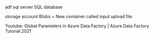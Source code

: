 adf
sql server
SQL database

storage account
Blobs + New container called input
upload file


Youtube: Global Parameters in Azure Data Factory | Azure Data Factory Tutorial 2021





